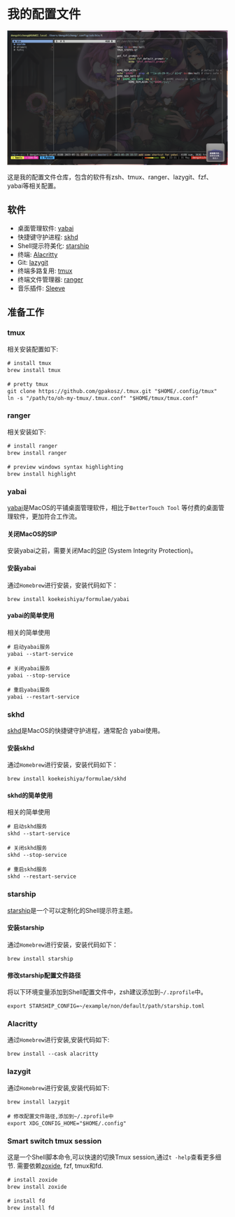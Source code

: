 # 我的配置文件

![screenshot](./ScreenShot.png)

这是我的配置文件仓库，包含的软件有zsh、tmux、ranger、lazygit、fzf、yabai等相关配置。

## 软件

- 桌面管理软件: [yabai](https://github.com/koekeishiya/yabai)
- 快捷键守护进程: [skhd](https://github.com/koekeishiya/skhd)
- Shell提示符美化: [starship](https://github.com/starship/starship)
- 终端: [Alacritty](https://github.com/alacritty/alacritty)
- Git: [lazygit](https://github.com/jesseduffield/lazygit)
- 终端多路复用: [tmux](https://github.com/tmux/tmux)
- 终端文件管理器: [ranger](https://github.com/ranger/ranger)
- 音乐插件: [Sleeve](https://replay.software/sleeve)

## 准备工作

### tmux

相关安装配置如下:

```shell
# install tmux
brew install tmux

# pretty tmux
git clone https://github.com/gpakosz/.tmux.git "$HOME/.config/tmux"
ln -s "/path/to/oh-my-tmux/.tmux.conf" "$HOME/tmux/tmux.conf"
```

### ranger

相关安装如下:

```shell
# install ranger
brew install ranger

# preview windows syntax highlighting
brew install highlight
```

### yabai

[yabai](https://github.com/koekeishiya/yabai)是MacOS的平铺桌面管理软件，相比于`BetterTouch Tool`
等付费的桌面管理软件，更加符合工作流。

#### 关闭MacOS的SIP

安装yabai之前，需要关闭Mac的[SIP](https://github.com/koekeishiya/yabai/wiki/Disabling-System-Integrity-Protection)
(System Integrity Protection)。

#### 安装yabai

通过`Homebrew`进行安装，安装代码如下：

```shell
brew install koekeishiya/formulae/yabai
```

#### yabai的简单使用

相关的简单使用

```shell
# 启动yabai服务
yabai --start-service

# 关闭yabai服务
yabai --stop-service

# 重启yabai服务
yabai --restart-service
```

### skhd

[skhd](https://github.com/koekeishiya/skhd)是MacOS的快捷键守护进程，通常配合
yabai使用。

#### 安装skhd

通过`Homebrew`进行安装，安装代码如下：

```shell
brew install koekeishiya/formulae/skhd
```

#### skhd的简单使用

相关的简单使用

```shell
# 启动skhd服务
skhd --start-service

# 关闭skhd服务
skhd --stop-service

# 重启skhd服务
skhd --restart-service
```

### starship

[starship](https://github.com/starship/starship)是一个可以定制化的Shell提示符主题。

#### 安装starship

通过`Homebrew`进行安装，安装代码如下：

```shell
brew install starship
```

#### 修改starship配置文件路径

将以下环境变量添加到Shell配置文件中，zsh建议添加到`~/.zprofile`中。

```shell
export STARSHIP_CONFIG=~/example/non/default/path/starship.toml
```

### Alacritty

通过`Homebrew`进行安装,安装代码如下:

```shell
brew install --cask alacritty
```

### lazygit

通过`Homebrew`进行安装,安装代码如下:

```shell
brew install lazygit

# 修改配置文件路径,添加到~/.zprofile中
export XDG_CONFIG_HOME="$HOME/.config"
```

### Smart switch tmux session

这是一个Shell脚本命令,可以快速的切换Tmux session,通过`t -help`查看更多细节.
需要依赖[zoxide](https://github.com/ajeetdsouza/zoxide), fzf, tmux和fd.

```Shell
# install zoxide
brew install zoxide

# install fd
brew install fd
```
